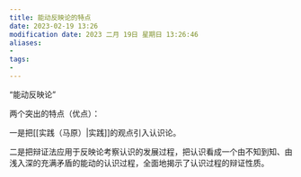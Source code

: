 ```yaml
---
title: 能动反映论的特点
date: 2023-02-19 13:26
modification date: 2023 二月 19日 星期日 13:26:46
aliases: 
- 
tags: 
- 
---
```


“能动反映论”

两个突出的特点（优点）：

一是把[[实践（马原）|实践]]的观点引入认识论。

二是把辩证法应用于反映论考察认识的发展过程，把认识看成一个由不知到知、由浅入深的充满矛盾的能动的认识过程，全面地揭示了认识过程的辩证性质。

